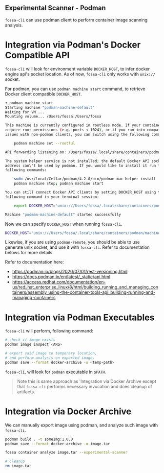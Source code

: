 ## Experimental Scanner - Podman

`fossa-cli` can use podman client to perform container image scanning analysis. 

# Integration via Podman's Docker Compatible API

`fossa-cli` will look for environment variable `DOCKER_HOST`,
to infer docker engine api's socket location. As of now, `fossa-cli`
only works with `unix://` socket. 

For podman, you can use `podman machine start` command, to retrieve
Docker client compatible `DOCKER_HOST`.

```bash
➜ podman machine start
Starting machine "podman-machine-default"
Waiting for VM ...
Mounting volume... /Users/fossa:/Users/fossa

This machine is currently configured in rootless mode. If your containers
require root permissions (e.g. ports < 1024), or if you run into compatibility
issues with non-podman clients, you can switch using the following command: 

	podman machine set --rootful

API forwarding listening on: /Users/fossa/.local/share/containers/podman/machine/podman-machine-default/podman.sock

The system helper service is not installed; the default Docker API socket
address can\'t be used by podman. If you would like to install it run the
following commands:

	sudo /usr/local/Cellar/podman/4.2.0/bin/podman-mac-helper install
	podman machine stop; podman machine start

You can still connect Docker API clients by setting DOCKER_HOST using the
following command in your terminal session:

	export DOCKER_HOST='unix:///Users/fossa/.local/share/containers/podman/machine/podman-machine-default/podman.sock'

Machine "podman-machine-default" started successfully
```

Now we can specify `DOCKER_HOST` when running `fossa-cli`. 

```bash
DOCKER_HOST='unix:///Users/fossa/.local/share/containers/podman/machine/podman-machine-default/podman.sock' fossa container analyze --experimental-scanner
```

Likewise, if you are using `podman-remote`, you should be able to use generate unix socket, and use it with `fossa-cli`. Refer to documentation belows for more details.

Refer to documentation here:
- https://podman.io/blogs/2020/07/01/rest-versioning.html
- https://docs.podman.io/en/latest/_static/api.html
- https://access.redhat.com/documentation/en-us/red_hat_enterprise_linux/8/html/building_running_and_managing_containers/assembly_using-the-container-tools-api_building-running-and-managing-containers


# Integration via Podman Executables

`fossa-cli` will perform, following command:

```bash
# check if image exists
podman image inspect <ARG>

# export said image to temporary location, 
# and perform analysis on exported image.
podman save --format docker-archive -o <temp-path>
```
`fossa-cli`, will look for `podman` executable in `$PATH`.

> Note this is same approach as 'Integration via Docker Archive except that
> `fossa-cli` performs necessary invocation and does cleanup of artifacts.

# Integration via Docker Archive

We can manually export image using podman, and analyze such image
with `fossa-cli`.  

```bash
podman build . -t someImg:1.0.0
podman save --format docker-archive -o image.tar

fossa container analyze image.tar --experimental-scanner

# Cleanup
rm image.tar
```
